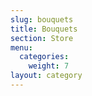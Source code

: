 ```yaml
---
slug: bouquets
title: Bouquets
section: Store
menu:
  categories:
    weight: 7
layout: category
---
```

